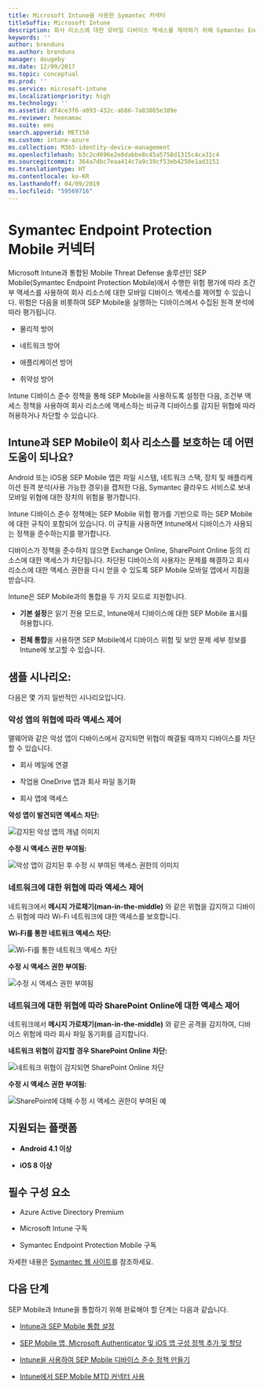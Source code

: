 ```yaml
---
title: Microsoft Intune을 사용한 Symantec 커넥터
titleSuffix: Microsoft Intune
description: 회사 리소스에 대한 모바일 디바이스 액세스를 제어하기 위해 Symantec Endpoint Protection Mobile을 사용하여 Intune을 통합하는 방법을 알아봅니다.
keywords: ''
author: brenduns
ms.author: brenduns
manager: dougeby
ms.date: 12/09/2017
ms.topic: conceptual
ms.prod: ''
ms.service: microsoft-intune
ms.localizationpriority: high
ms.technology: ''
ms.assetid: df4ce3f6-a093-432c-ab86-7a83865e389e
ms.reviewer: heenamac
ms.suite: ems
search.appverid: MET150
ms.custom: intune-azure
ms.collection: M365-identity-device-management
ms.openlocfilehash: b3c2cd696e2e8dabbe8c45a5758d1315c4ca31c4
ms.sourcegitcommit: 364a7dbc7eaa414c7a9c39cf53eb4250e1ad3151
ms.translationtype: HT
ms.contentlocale: ko-KR
ms.lasthandoff: 04/09/2019
ms.locfileid: "59569716"
---
```

# <a name="symantec-endpoint-protection-mobile-connector"></a>Symantec Endpoint Protection Mobile 커넥터

Microsoft Intune과 통합된 Mobile Threat Defense 솔루션인 SEP Mobile(Symantec Endpoint Protection Mobile)에서 수행한 위험 평가에 따라 조건부 액세스를 사용하여 회사 리소스에 대한 모바일 디바이스 액세스를 제어할 수 있습니다. 위험은 다음을 비롯하여 SEP Mobile을 실행하는 디바이스에서 수집된 원격 분석에 따라 평가됩니다.

-   물리적 방어

-   네트워크 방어

-   애플리케이션 방어

-   취약성 방어

Intune 디바이스 준수 정책을 통해 SEP Mobile을 사용하도록 설정한 다음, 조건부 액세스 정책을 사용하여 회사 리소스에 액세스하는 비규격 디바이스를 감지된 위협에 따라 허용하거나 차단할 수 있습니다.

## <a name="how-do-intune-and-sep-mobile-help-protect-your-company-resources"></a>Intune과 SEP Mobile이 회사 리소스를 보호하는 데 어떤 도움이 되나요?

Android 또는 iOS용 SEP Mobile 앱은 파일 시스템, 네트워크 스택, 장치 및 애플리케이션 원격 분석(사용 가능한 경우)을 캡처한 다음, Symantec 클라우드 서비스로 보내 모바일 위협에 대한 장치의 위험을 평가합니다.

Intune 디바이스 준수 정책에는 SEP Mobile 위험 평가를 기반으로 하는 SEP Mobile에 대한 규칙이 포함되어 있습니다. 이 규칙을 사용하면 Intune에서 디바이스가 사용되는 정책을 준수하는지를 평가합니다.

디바이스가 정책을 준수하지 않으면 Exchange Online, SharePoint Online 등의 리소스에 대한 액세스가 차단됩니다. 차단된 디바이스의 사용자는 문제를 해결하고 회사 리소스에 대한 액세스 권한을 다시 얻을 수 있도록 SEP Mobile 모바일 앱에서 지침을 받습니다.

Intune은 SEP Mobile과의 통합을 두 가지 모드로 지원합니다.

-   **기본 설정**은 읽기 전용 모드로, Intune에서 디바이스에 대한 SEP Mobile 표시를 허용합니다.

-   **전체 통합**을 사용하면 SEP Mobile에서 디바이스 위험 및 보안 문제 세부 정보를 Intune에 보고할 수 있습니다.

## <a name="sample-scenarios"></a>샘플 시나리오:

다음은 몇 가지 일반적인 시나리오입니다.

### <a name="control-access-based-on-threats-from-malicious-apps"></a>악성 앱의 위협에 따라 액세스 제어

맬웨어와 같은 악성 앱이 디바이스에서 감지되면 위협이 해결될 때까지 디바이스를 차단할 수 있습니다.

-   회사 메일에 연결

-   작업용 OneDrive 앱과 회사 파일 동기화

-   회사 앱에 액세스

**악성 앱이 발견되면 액세스 차단:**

![감지된 악성 앱의 개념 이미지](./media/symantec-arch-1.png)

**수정 시 액세스 권한 부여됨:**

![악성 앱이 감지된 후 수정 시 부여된 액세스 권한의 이미지](./media/symantec-arch-2.png)

### <a name="control-access-based-on-threat-to-network"></a>네트워크에 대한 위협에 따라 액세스 제어

네트워크에서 **메시지 가로채기(man-in-the-middle)** 와 같은 위협을 감지하고 디바이스 위험에 따라 Wi-Fi 네트워크에 대한 액세스를 보호합니다.

**Wi-Fi를 통한 네트워크 액세스 차단:**

![Wi-Fi를 통한 네트워크 액세스 차단](./media/symantec-arch-3.png)

**수정 시 액세스 권한 부여됨:**

![수정 시 액세스 권한 부여됨](./media/symantec-arch-4.png)

### <a name="control-access-to-sharepoint-online-based-on-threat-to-network"></a>네트워크에 대한 위협에 따라 SharePoint Online에 대한 액세스 제어

네트워크에서 **메시지 가로채기(man-in-the-middle)** 와 같은 공격을 감지하여, 디바이스 위험에 따라 회사 파일 동기화를 금지합니다.

**네트워크 위협이 감지할 경우 SharePoint Online 차단:**

![네트워크 위협이 감지되면 SharePoint Online 차단](./media/symantec-arch-5.png)

**수정 시 액세스 권한 부여됨:**

![SharePoint에 대해 수정 시 액세스 권한이 부여된 예](./media/symantec-arch-6.png)

## <a name="supported-platforms"></a>지원되는 플랫폼

-   **Android 4.1 이상**

-   **iOS 8 이상**

## <a name="pre-requisites"></a>필수 구성 요소

-   Azure Active Directory Premium

-   Microsoft Intune 구독

-   Symantec Endpoint Protection Mobile 구독

자세한 내용은 [Symantec 웹 사이트](https://www.skycure.com/skycure-microsoft-integration/)를 참조하세요.

## <a name="next-steps"></a>다음 단계

SEP Mobile과 Intune을 통합하기 위해 완료해야 할 단계는 다음과 같습니다.

- [Intune과 SEP Mobile 통합 설정](skycure-mtd-connector-integration.md)

- [SEP Mobile 앱, Microsoft Authenticator 및 iOS 앱 구성 정책 추가 및 할당](mtd-apps-ios-app-configuration-policy-add-assign.md)

- [Intune을 사용하여 SEP Mobile 디바이스 준수 정책 만들기](mtd-device-compliance-policy-create.md)

- [Intune에서 SEP Mobile MTD 커넥터 사용](mtd-connector-enable.md)
